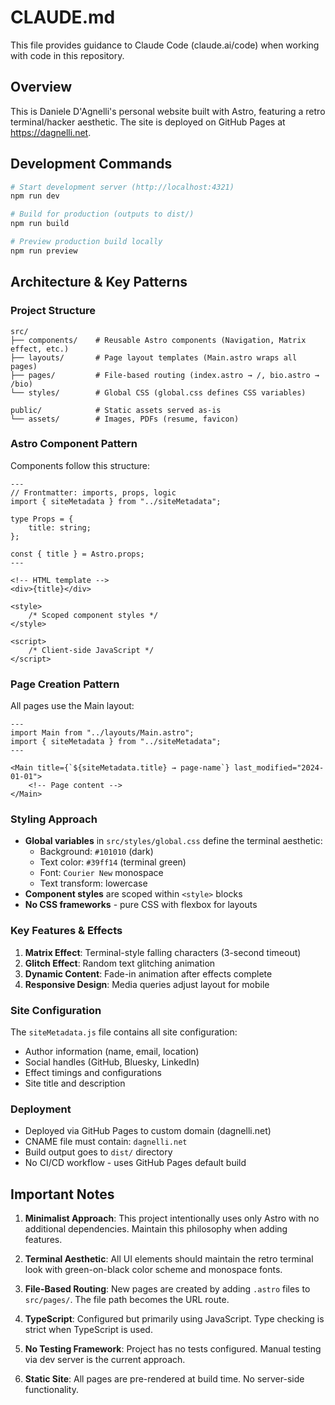 # CLAUDE.md

This file provides guidance to Claude Code (claude.ai/code) when working with code in this repository.

## Overview

This is Daniele D'Agnelli's personal website built with Astro, featuring a retro terminal/hacker aesthetic. The site is deployed on GitHub Pages at https://dagnelli.net.

## Development Commands

```bash
# Start development server (http://localhost:4321)
npm run dev

# Build for production (outputs to dist/)
npm run build

# Preview production build locally
npm run preview
```

## Architecture & Key Patterns

### Project Structure
```
src/
├── components/    # Reusable Astro components (Navigation, Matrix effect, etc.)
├── layouts/       # Page layout templates (Main.astro wraps all pages)
├── pages/         # File-based routing (index.astro → /, bio.astro → /bio)
└── styles/        # Global CSS (global.css defines CSS variables)

public/            # Static assets served as-is
└── assets/        # Images, PDFs (resume, favicon)
```

### Astro Component Pattern
Components follow this structure:
```astro
---
// Frontmatter: imports, props, logic
import { siteMetadata } from "../siteMetadata";

type Props = {
    title: string;
};

const { title } = Astro.props;
---

<!-- HTML template -->
<div>{title}</div>

<style>
    /* Scoped component styles */
</style>

<script>
    /* Client-side JavaScript */
</script>
```

### Page Creation Pattern
All pages use the Main layout:
```astro
---
import Main from "../layouts/Main.astro";
import { siteMetadata } from "../siteMetadata";
---

<Main title={`${siteMetadata.title} → page-name`} last_modified="2024-01-01">
    <!-- Page content -->
</Main>
```

### Styling Approach
- **Global variables** in `src/styles/global.css` define the terminal aesthetic:
  - Background: `#101010` (dark)
  - Text color: `#39ff14` (terminal green)
  - Font: `Courier New` monospace
  - Text transform: lowercase
- **Component styles** are scoped within `<style>` blocks
- **No CSS frameworks** - pure CSS with flexbox for layouts

### Key Features & Effects
1. **Matrix Effect**: Terminal-style falling characters (3-second timeout)
2. **Glitch Effect**: Random text glitching animation
3. **Dynamic Content**: Fade-in animation after effects complete
4. **Responsive Design**: Media queries adjust layout for mobile

### Site Configuration
The `siteMetadata.js` file contains all site configuration:
- Author information (name, email, location)
- Social handles (GitHub, Bluesky, LinkedIn)
- Effect timings and configurations
- Site title and description

### Deployment
- Deployed via GitHub Pages to custom domain (dagnelli.net)
- CNAME file must contain: `dagnelli.net`
- Build output goes to `dist/` directory
- No CI/CD workflow - uses GitHub Pages default build

## Important Notes

1. **Minimalist Approach**: This project intentionally uses only Astro with no additional dependencies. Maintain this philosophy when adding features.

2. **Terminal Aesthetic**: All UI elements should maintain the retro terminal look with green-on-black color scheme and monospace fonts.

3. **File-Based Routing**: New pages are created by adding `.astro` files to `src/pages/`. The file path becomes the URL route.

4. **TypeScript**: Configured but primarily using JavaScript. Type checking is strict when TypeScript is used.

5. **No Testing Framework**: Project has no tests configured. Manual testing via dev server is the current approach.

6. **Static Site**: All pages are pre-rendered at build time. No server-side functionality.